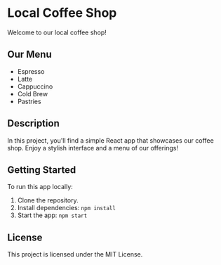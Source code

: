 # Local Coffee Shop

Welcome to our local coffee shop!

## Our Menu
- Espresso
- Latte
- Cappuccino
- Cold Brew
- Pastries

## Description
In this project, you'll find a simple React app that showcases our coffee shop. Enjoy a stylish interface and a menu of our offerings!

## Getting Started
To run this app locally:
1. Clone the repository.
2. Install dependencies: `npm install`
3. Start the app: `npm start`

## License
This project is licensed under the MIT License.